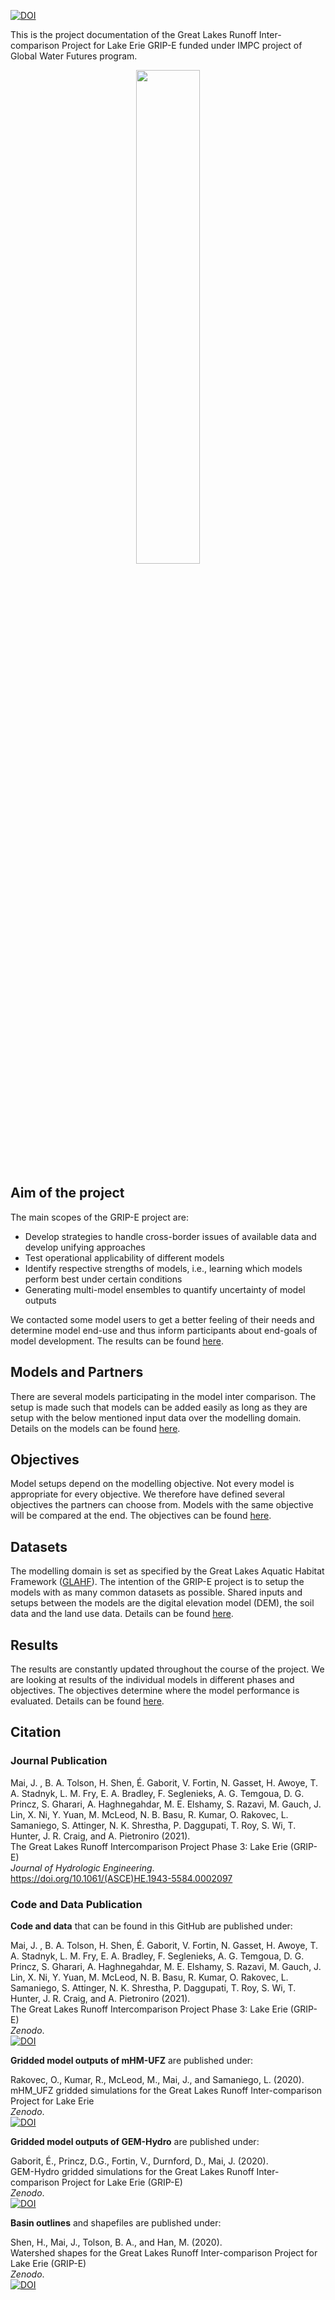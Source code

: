 [![DOI](https://zenodo.org/badge/131615395.svg)](https://zenodo.org/badge/latestdoi/131615395)

This is the project documentation of the Great Lakes Runoff Inter-comparison Project for Lake Erie GRIP-E funded under IMPC project of Global Water Futures program.

<p align="center">
   <img src="https://github.com/julemai/GRIP-E/wiki/images/GRIP-E_logo.png" width="45%" />
</p>

## Aim of the project

The main scopes of the GRIP-E project are:
* Develop strategies to handle cross-border issues of available data and develop unifying approaches
* Test operational applicability of different models
* Identify respective strengths of models, i.e., learning which models perform best under certain conditions
* Generating multi-model ensembles to quantify uncertainty of model outputs

We contacted some model users to get a better feeling of their needs and determine model end-use and thus inform participants about end-goals of model development. The results can be found [here](https://github.com/julemai/GRIP-E/wiki/User-survey).

## Models and Partners

There are several models participating in the model inter comparison. The setup is made such that models can be added easily as long as they are setup with the below mentioned input data over the modelling domain. Details on the models can be found [here](https://github.com/julemai/GRIP-E/wiki/Models-and-Partners).

## Objectives

Model setups depend on the modelling objective. Not every model is appropriate for every objective. We therefore have defined several objectives the partners can choose from. Models with the same objective will be compared at the end. The objectives can be found [here](https://github.com/julemai/GRIP-E/wiki/Objectives).

## Datasets

The modelling domain is set as specified by the Great Lakes Aquatic Habitat Framework ([GLAHF](https://www.glahf.org/data/)). The intention of the GRIP-E project is to setup the models with as many common datasets as possible. Shared inputs and setups between the models are the digital elevation model (DEM), the soil data and the land use data. Details can be found [here](https://github.com/julemai/GRIP-E/wiki/Datasets).

## Results

The results are constantly updated throughout the course of the project. We are looking at results of the individual models in different phases and objectives. The objectives determine where the model performance is evaluated. Details can be found [here](https://github.com/julemai/GRIP-E/wiki/Results).


## Citation

### Journal Publication
Mai, J. , B. A. Tolson, H. Shen, É. Gaborit, V. Fortin, N. Gasset, H. Awoye, T. A. Stadnyk, L. M. Fry, E. A. Bradley, F. Seglenieks, A. G. Temgoua, D. G. Princz, S. Gharari, A. Haghnegahdar, M. E. Elshamy, S. Razavi, M. Gauch, J. Lin, X. Ni, Y. Yuan, M. McLeod, N. B. Basu, R. Kumar, O. Rakovec, L. Samaniego, S. Attinger, N. K. Shrestha, P. Daggupati, T. Roy, S. Wi, T. Hunter, J. R. Craig, and A. Pietroniro (2021).<br> 
The Great Lakes Runoff Intercomparison Project Phase 3: Lake Erie (GRIP-E) <br>
*Journal of Hydrologic Engineering*.  <br>
https://doi.org/10.1061/(ASCE)HE.1943-5584.0002097

### Code and Data Publication
**Code and data** that can be found in this GitHub are published under:

Mai, J. , B. A. Tolson, H. Shen, É. Gaborit, V. Fortin, N. Gasset, H. Awoye, T. A. Stadnyk, L. M. Fry, E. A. Bradley, F. Seglenieks, A. G. Temgoua, D. G. Princz, S. Gharari, A. Haghnegahdar, M. E. Elshamy, S. Razavi, M. Gauch, J. Lin, X. Ni, Y. Yuan, M. McLeod, N. B. Basu, R. Kumar, O. Rakovec, L. Samaniego, S. Attinger, N. K. Shrestha, P. Daggupati, T. Roy, S. Wi, T. Hunter, J. R. Craig, and A. Pietroniro (2021).<br> 
The Great Lakes Runoff Intercomparison Project Phase 3: Lake Erie (GRIP-E) <br>
*Zenodo*.  <br>
[![DOI](https://zenodo.org/badge/131615395.svg)](https://zenodo.org/badge/latestdoi/131615395)

**Gridded model outputs of mHM-UFZ** are published under:

Rakovec, O., Kumar, R., McLeod, M., Mai, J., and Samaniego, L. (2020).<br>
mHM_UFZ gridded simulations for the Great Lakes Runoff Inter-comparison Project for Lake Erie <br>
*Zenodo*.  <br>
[![DOI](https://zenodo.org/badge/DOI/10.5281/zenodo.3886551.svg)](https://doi.org/10.5281/zenodo.3886551)

**Gridded model outputs of GEM-Hydro** are published under:

Gaborit, É., Princz, D.G., Fortin, V., Durnford, D., Mai, J. (2020).<br>
GEM-Hydro gridded simulations for the Great Lakes Runoff Inter-comparison Project for Lake Erie (GRIP-E)<br>
*Zenodo*.  <br>
[![DOI](https://zenodo.org/badge/DOI/10.5281/zenodo.3890487.svg)](https://doi.org/10.5281/zenodo.3890487)

**Basin outlines** and shapefiles are published under:

Shen, H., Mai, J., Tolson, B. A., and Han, M. (2020).<br>
Watershed shapes for the Great Lakes Runoff Inter-comparison Project for Lake Erie (GRIP-E)<br>
*Zenodo*.  <br>
[![DOI](https://zenodo.org/badge/DOI/10.5281/zenodo.3888690.svg)](https://doi.org/10.5281/zenodo.3888690)
